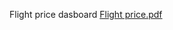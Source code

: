 Flight price dasboard
[Flight price.pdf](https://github.com/user-attachments/files/15859634/Flight.price.pdf)


